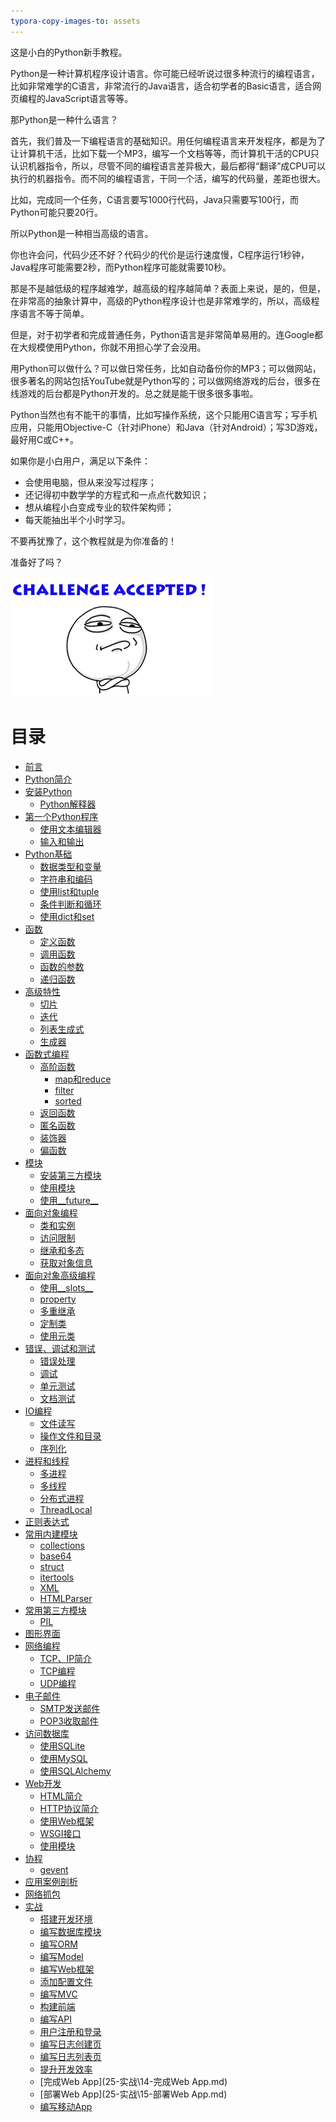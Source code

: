 ```yaml
---
typora-copy-images-to: assets
---
```


这是小白的Python新手教程。

Python是一种计算机程序设计语言。你可能已经听说过很多种流行的编程语言，比如非常难学的C语言，非常流行的Java语言，适合初学者的Basic语言，适合网页编程的JavaScript语言等等。

那Python是一种什么语言？

首先，我们普及一下编程语言的基础知识。用任何编程语言来开发程序，都是为了让计算机干活，比如下载一个MP3，编写一个文档等等，而计算机干活的CPU只认识机器指令，所以，尽管不同的编程语言差异极大，最后都得“翻译”成CPU可以执行的机器指令。而不同的编程语言，干同一个活，编写的代码量，差距也很大。

比如，完成同一个任务，C语言要写1000行代码，Java只需要写100行，而Python可能只要20行。

所以Python是一种相当高级的语言。

你也许会问，代码少还不好？代码少的代价是运行速度慢，C程序运行1秒钟，Java程序可能需要2秒，而Python程序可能就需要10秒。

那是不是越低级的程序越难学，越高级的程序越简单？表面上来说，是的，但是，在非常高的抽象计算中，高级的Python程序设计也是非常难学的，所以，高级程序语言不等于简单。

但是，对于初学者和完成普通任务，Python语言是非常简单易用的。连Google都在大规模使用Python，你就不用担心学了会没用。

用Python可以做什么？可以做日常任务，比如自动备份你的MP3；可以做网站，很多著名的网站包括YouTube就是Python写的；可以做网络游戏的后台，很多在线游戏的后台都是Python开发的。总之就是能干很多很多事啦。

Python当然也有不能干的事情，比如写操作系统，这个只能用C语言写；写手机应用，只能用Objective-C（针对iPhone）和Java（针对Android）；写3D游戏，最好用C或C++。

如果你是小白用户，满足以下条件：

- 会使用电脑，但从来没写过程序；
- 还记得初中数学学的方程式和一点点代数知识；
- 想从编程小白变成专业的软件架构师；
- 每天能抽出半个小时学习。

不要再犹豫了，这个教程就是为你准备的！

准备好了吗？

![challenge-accepted](assets/challenge-accepted.png)

# 目录

* [前言](README.md)
* [Python简介](1-Python简介\Python简介.md)
* [安装Python](2-安装Python\安装Python.md)
  * [Python解释器](2-安装Python\Python解释器.md)
* [第一个Python程序](3-第一个Python程序\第一个Python程序.md)
  * [使用文本编辑器](3-第一个Python程序\使用文本编辑器.md)
  * [输入和输出](3-第一个Python程序\输入和输出.md)
* [Python基础](4-Python基础\Python基础.md)
  * [数据类型和变量](4-Python基础\数据类型和变量.md)
  * [字符串和编码](4-Python基础\字符串和编码.md)
  * [使用list和tuple](4-Python基础\使用list和tuple.md)
  * [条件判断和循环](4-Python基础\条件判断和循环.md)
  * [使用dict和set](4-Python基础\使用dict和set.md)
* [函数](5-函数\函数.md)
  * [定义函数](5-函数\定义函数.md)
  * [调用函数](5-函数\调用函数.md)
  * [函数的参数](5-函数\函数的参数.md)
  * [递归函数](5-函数\递归函数.md)
* [高级特性](6-高级特性\高级特性.md)
  * [切片](6-高级特性\切片.md)
  * [迭代](6-高级特性\迭代.md)
  * [列表生成式](6-高级特性\列表生成式.md)
  * [生成器](6-高级特性\生成器.md)
* [函数式编程](7-函数式编程\函数式编程.md)
  * [高阶函数](7-函数式编程\高阶函数.md)
    * [map和reduce](7-函数式编程\map和reduce.md)
    * [filter](7-函数式编程\filter.md)
    * [sorted](7-函数式编程\sorted.md)
  * [返回函数](7-函数式编程\返回函数.md)
  * [匿名函数](7-函数式编程\匿名函数.md)
  * [装饰器](7-函数式编程\装饰器.md)
  * [偏函数](7-函数式编程\偏函数.md)
* [模块](8-模块\模块.md)
  * [安装第三方模块](8-模块\安装第三方模块.md)
  * [使用模块](8-模块\使用模块.md)
  * [使用__future__](8-模块\使用__future__.md)
* [面向对象编程](9-面向对象编程\面向对象编程.md)
  * [类和实例](9-面向对象编程\类和实例.md)
  * [访问限制](9-面向对象编程\访问限制.md)
  * [继承和多态](9-面向对象编程\继承和多态.md)
  * [获取对象信息](9-面向对象编程\获取对象信息.md)
* [面向对象高级编程](10-面向对象高级编程\面向对象高级编程.md)
  * [使用__slots__](10-面向对象高级编程\使用__slots__.md)
  * [property](10-面向对象高级编程\使用@property.md)
  * [多重继承](10-面向对象高级编程\多重继承.md)
  * [定制类](10-面向对象高级编程\定制类.md)
  * [使用元类](10-面向对象高级编程\使用元类.md)
* [错误、调试和测试](11-错误、调试和测试\错误、调试和测试.md)
  * [错误处理](11-错误、调试和测试\错误处理.md)
  * [调试](11-错误、调试和测试\调试.md)
  * [单元测试](11-错误、调试和测试\单元测试.md)
  * [文档测试](11-错误、调试和测试\文档测试.md)
* [IO编程](12-IO编程\IO编程.md)
  * [文件读写](12-IO编程\文件读写.md)
  * [操作文件和目录](12-IO编程\操作文件和目录.md)
  * [序列化](12-IO编程\序列化.md)
* [进程和线程](13-进程和线程\进程和线程.md)
  * [多进程](13-进程和线程\多进程.md)
  * [多线程](13-进程和线程\多线程.md)
  * [分布式进程](13-进程和线程\分布式进程.md)
  * [ThreadLocal](13-进程和线程\ThreadLocal.md)
* [正则表达式](14-正则表达式\正则表达式.md)
* [常用内建模块](15-常用内建模块\常用内建模块.md)
  * [collections](15-常用内建模块\collections.md)
  * [base64](15-常用内建模块\base64.md)
  * [struct](15-常用内建模块\struct.md)
  * [itertools](15-常用内建模块\itertools.md)
  * [XML](15-常用内建模块\XML.md)
  * [HTMLParser](15-常用内建模块\HTMLParser.md)
* [常用第三方模块](16-常用第三方模块\常用第三方模块.md)
  * [PIL](16-常用第三方模块\PIL.md)
* [图形界面](17-图形界面\图形界面.md)
* [网络编程](18-网络编程\网络编程.md)
  * [TCP、IP简介](18-网络编程\TCP、IP简介.md)
  * [TCP编程](18-网络编程\TCP编程.md)
  * [UDP编程](18-网络编程\UDP编程.md)
* [电子邮件](19-Email\Email.md)
  * [SMTP发送邮件](19-Email\SMTP发送邮件.md)
  * [POP3收取邮件](19-Email\POP3收取邮件.md)
* [访问数据库](20-访问数据库\访问数据库.md)
  * [使用SQLite](20-访问数据库\使用SQLite.md)
  * [使用MySQL](20-访问数据库\使用MySQL.md)
  * [使用SQLAlchemy](20-访问数据库\使用SQLAlchemy.md)
* [Web开发](21-Web开发\Web开发.md)
  * [HTML简介](21-Web开发\HTML简介.md)
  * [HTTP协议简介](21-Web开发\HTTP协议简介.md)
  * [使用Web框架](21-Web开发\使用Web框架.md)
  * [WSGI接口](21-Web开发\WSGI接口.md)
  * [使用模块](21-Web开发\使用模块.md)
* [协程](22-协程\协程.md)
  * [gevent](22-协程\gevent.md)
* [应用案例剖析](23-应用案例剖析\应用案例剖析.md)
* [网络抓包](24-网络抓包\README.md)
* [实战](25-实战\README.md)
  * [搭建开发环境](25-实战\1-搭建开发环境.md)
  * [编写数据库模块](25-实战\2-编写数据库模块.md)
  * [编写ORM](25-实战\3-编写ORM.md)
  * [编写Model](25-实战\4-编写Model.md)
  * [编写Web框架](25-实战\5-编写Web框架.md)
  * [添加配置文件](25-实战\6-添加配置文件.md)
  * [编写MVC](25-实战\7-编写MVC.md)
  * [构建前端](25-实战\8-构建前端.md)
  * [编写API](25-实战\9-编写API.md)
  * [用户注册和登录](25-实战\10-用户注册和登录.md)
  * [编写日志创建页](25-实战\11-编写日志创建页.md)
  * [编写日志列表页](25-实战\12-编写日志列表页.md)
  * [提升开发效率](25-实战\13-提升开发效率.md)
  * [完成Web App](25-实战\14-完成Web App.md)
  * [部署Web App](25-实战\15-部署Web App.md)
  * [编写移动App](25-实战\16-编写移动App.md)
